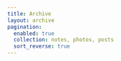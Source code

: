 ```yaml
---
title: Archive
layout: archive
pagination:
  enabled: true
  collection: notes, photos, posts
  sort_reverse: true
---
```

